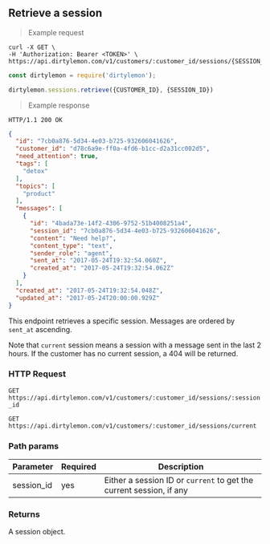 ## Retrieve a session

> Example request

```shell
curl -X GET \
-H 'Authorization: Bearer <TOKEN>' \
https://api.dirtylemon.com/v1/customers/:customer_id/sessions/{SESSION_ID}
```

```javascript
const dirtylemon = require('dirtylemon');

dirtylemon.sessions.retrieve({CUSTOMER_ID}, {SESSION_ID})
```

> Example response

```http
HTTP/1.1 200 OK
```

```json
{
  "id": "7cb0a876-5d34-4e03-b725-932606041626",
  "customer_id": "d78c6a9e-ff0a-4fd6-b1cc-d2a31cc002d5",
  "need_attention": true,
  "tags": [
    "detox"
  ],
  "topics": [
    "product"
  ],
  "messages": [
    {
      "id": "4bada73e-14f2-4306-9752-51b4008251a4",
      "session_id": "7cb0a876-5d34-4e03-b725-932606041626",
      "content": "Need help?",
      "content_type": "text",
      "sender_role": "agent",
      "sent_at": "2017-05-24T19:32:54.060Z",
      "created_at": "2017-05-24T19:32:54.062Z"
    }
  ],
  "created_at": "2017-05-24T19:32:54.048Z",
  "updated_at": "2017-05-24T20:00:00.929Z"
}
```

This endpoint retrieves a specific session. Messages are ordered by `sent_at` ascending.

Note that `current` session means a session with a message sent in the last 2 hours. If the customer has no current session, a 404 will be returned.

### HTTP Request

`GET https://api.dirtylemon.com/v1/customers/:customer_id/sessions/:session_id`

`GET https://api.dirtylemon.com/v1/customers/:customer_id/sessions/current`

### Path params

| Parameter | Required | Description |
| --------- | -------- | ------------|
| session_id | yes | Either a session ID or `current` to get the current session, if any |

### Returns

A session object.

